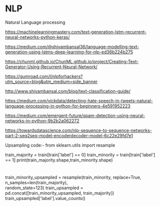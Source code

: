 # NLP
Natural Language processing

https://machinelearningmastery.com/text-generation-lstm-recurrent-neural-networks-python-keras/

https://medium.com/@shivambansal36/language-modelling-text-generation-using-lstms-deep-learning-for-nlp-ed36b224b275

https://chunml.github.io/ChunML.github.io/project/Creating-Text-Generator-Using-Recurrent-Neural-Network/

https://gumroad.com/l/nlpforhackers?utm_source=blog&utm_medium=side_banner

http://www.shivambansal.com/blog/text-classification-guide/

https://medium.com/vickdata/detecting-hate-speech-in-tweets-natural-language-processing-in-python-for-beginners-4e591952223

https://medium.com/emergent-future/spam-detection-using-neural-networks-in-python-9b2b2a062272


https://towardsdatascience.com/nlp-sequence-to-sequence-networks-part-2-seq2seq-model-encoderdecoder-model-6c22e29fd7e1

Upsampling code:-
from sklearn.utils import resample

train_majority = train[train['label'] == 0]
train_minority = train[train['label'] == 1]
print(train_majority.shape,train_minority.shape)

#
train_minority_upsampled = resample(train_minority, 
                                 replace=True,    
                                 n_samples=len(train_majority),   
                                 random_state=123)
train_upsampled = pd.concat([train_minority_upsampled, train_majority])
train_upsampled['label'].value_counts()
